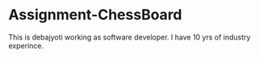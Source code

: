 # Assignment-ChessBoard

This is debajyoti working as software developer. I have 10 yrs of industry experince.

